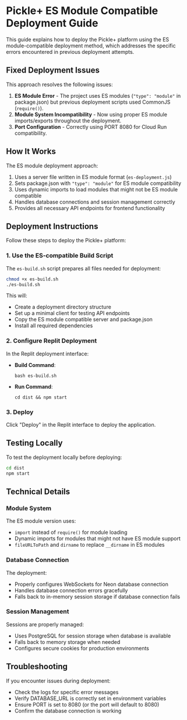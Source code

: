 # Pickle+ ES Module Compatible Deployment Guide

This guide explains how to deploy the Pickle+ platform using the ES module-compatible deployment method, which addresses the specific errors encountered in previous deployment attempts.

## Fixed Deployment Issues

This approach resolves the following issues:

1. **ES Module Error** - The project uses ES modules (`"type": "module"` in package.json) but previous deployment scripts used CommonJS (`require()`).
2. **Module System Incompatibility** - Now using proper ES module imports/exports throughout the deployment.
3. **Port Configuration** - Correctly using PORT 8080 for Cloud Run compatibility.

## How It Works

The ES module deployment approach:

1. Uses a server file written in ES module format (`es-deployment.js`)
2. Sets package.json with `"type": "module"` for ES module compatibility
3. Uses dynamic imports to load modules that might not be ES module compatible
4. Handles database connections and session management correctly
5. Provides all necessary API endpoints for frontend functionality

## Deployment Instructions

Follow these steps to deploy the Pickle+ platform:

### 1. Use the ES-compatible Build Script

The `es-build.sh` script prepares all files needed for deployment:

```bash
chmod +x es-build.sh
./es-build.sh
```

This will:
- Create a deployment directory structure
- Set up a minimal client for testing API endpoints
- Copy the ES module compatible server and package.json
- Install all required dependencies

### 2. Configure Replit Deployment

In the Replit deployment interface:

- **Build Command**:
  ```
  bash es-build.sh
  ```
  
- **Run Command**:
  ```
  cd dist && npm start
  ```

### 3. Deploy

Click "Deploy" in the Replit interface to deploy the application.

## Testing Locally

To test the deployment locally before deploying:

```bash
cd dist
npm start
```

## Technical Details

### Module System

The ES module version uses:

- `import` instead of `require()` for module loading
- Dynamic imports for modules that might not have ES module support
- `fileURLToPath` and `dirname` to replace `__dirname` in ES modules

### Database Connection

The deployment:

- Properly configures WebSockets for Neon database connection
- Handles database connection errors gracefully
- Falls back to in-memory session storage if database connection fails

### Session Management

Sessions are properly managed:

- Uses PostgreSQL for session storage when database is available
- Falls back to memory storage when needed
- Configures secure cookies for production environments

## Troubleshooting

If you encounter issues during deployment:

- Check the logs for specific error messages
- Verify DATABASE_URL is correctly set in environment variables
- Ensure PORT is set to 8080 (or the port will default to 8080)
- Confirm the database connection is working